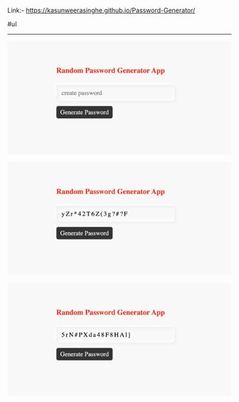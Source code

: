 Link:- https://kasunweerasinghe.github.io/Password-Generator/


#uI

---

![!](assets/project_ss/1.png)

![!](assets/project_ss/2.png)

![!](assets/project_ss/3.png)